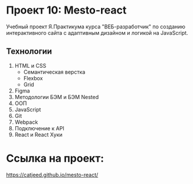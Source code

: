 # Проект 10: Mesto-react
Учебный проект Я.Практикума курса "ВЕБ-разработчик" по созданию интерактивного сайта c адаптивным дизайном и логикой на JavaScript.
## Технологии
1. HTML и CSS
    + Семантическая верстка
    + Flexbox
    + Grid
2. Figma
3. Методологии БЭМ и БЭМ Nested
4. ООП
5. JavaScript
6. Git
7. Webpack
8. Подключение к API
9. React и React Хуки
# Ссылка на проект:
https://catjeed.github.io/mesto-react/